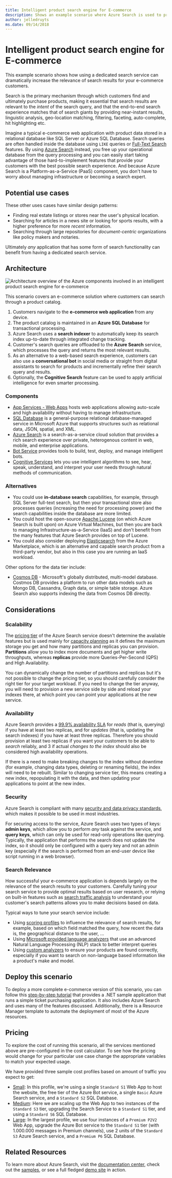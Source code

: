 ```yaml
---
title: Intelligent product search engine for E-commerce
description: Shows an example scenario where Azure Search is used to provide a world-class search experience in an e-commerce application
author: jelledruyts
ms.date: 09/14/2018
---
```

# Intelligent product search engine for E-commerce

This example scenario shows how using a dedicated search service can dramatically increase the relevance of search results for your e-commerce customers.

Search is the primary mechanism through which customers find and ultimately purchase products, making it essential that search results are relevant to the _intent_ of the search query, and that the end-to-end search experience matches that of search giants by providing near-instant results, linguistic analysis, geo-location matching, filtering, faceting, auto-complete, hit highlighting etc.

Imagine a typical e-commerce web application with product data stored in a relational database like SQL Server or Azure SQL Database. Search queries are often handled inside the database using `LIKE` queries or [Full-Text Search][docs-sql-fts] features. By using [Azure Search][docs-search] instead, you free up your operational database from the query processing and you can easily start taking advantage of those hard-to-implement features that provide your customers with the best possible search experience. And because Azure Search is a Platform-as-a-Service (PaaS) component, you don't have to worry about managing infrastructure or becoming a search expert.

## Potential use cases

These other uses cases have similar design patterns:

* Finding real estate listings or stores near the user's physical location.
* Searching for articles in a news site or looking for sports results, with a higher preference for more _recent_ information.
* Searching through large repositories for _document-centric_ organizations like policy makers and notaries.

Ultimately _any_ application that has some form of search functionality can benefit from having a dedicated search service.

## Architecture

![Architecture overview of the Azure components involved in an intelligent product search engine for e-commerce][architecture]

This scenario covers an e-commerce solution where customers can search through a product catalog.
1. Customers navigate to the **e-commerce web application** from any device.
2. The product catalog is maintained in an **Azure SQL Database** for transactional processing.
3. Azure Search uses a **search indexer** to automatically keep its search index up-to-date through integrated change tracking.
4. Customer's search queries are offloaded to the **Azure Search** service, which processes the query and returns the most relevant results.
5. As an alternative to a web-based search experience, customers can also use a **conversational bot** in social media or straight from digital assistants to search for products and incrementally refine their search query and results.
6. Optionally, the **Cognitive Search** feature can be used to apply artificial intelligence for even smarter processing.

### Components

* [App Services - Web Apps][docs-webapps] hosts web applications allowing auto-scale and high availability without having to manage infrastructure.
* [SQL Database][docs-sql-database] is a general-purpose relational database-managed service in Microsoft Azure that supports structures such as relational data, JSON, spatial, and XML.
* [Azure Search][docs-search] is a search-as-a-service cloud solution that provides a rich search experience over private, heterogenous content in web, mobile, and enterprise applications.
* [Bot Service][docs-botservice] provides tools to build, test, deploy, and manage intelligent bots.
* [Cognitive Services][docs-cognitive] lets you use intelligent algorithms to see, hear, speak, understand, and interpret your user needs through natural methods of communication.

### Alternatives

* You could use **in-database search** capabilities, for example, through SQL Server full-text search, but then your transactional store also processes queries (increasing the need for processing power) and the search capabilities inside the database are more limited.
* You could host the open-source [Apache Lucene][apache-lucene] (on which Azure Search is built upon) on Azure Virtual Machines, but then you are back to managing Infrastructure-as-a-Service (IaaS) and don't benefit from the many features that Azure Search provides on top of Lucene.
* You could also consider deploying [Elasticsearch][elastic-marketplace] from the Azure Marketplace, which is an alternative and capable search product from a third-party vendor, but also in this case you are running an IaaS workload.

Other options for the data tier include:

* [Cosmos DB][docs-cosmosdb] - Microsoft's globally distributed, multi-model database. Costmos DB provides a platform to run other data models such as Mongo DB, Cassandra, Graph data, or simple table storage. Azure Search also supports indexing the data from Cosmos DB directly.

## Considerations

### Scalability

The [pricing tier][search-tier] of the Azure Search service doesn't determine the available features but is used mainly for [capacity planning][search-capacity] as it defines the maximum storage you get and how many partitions and replicas you can provision. **Partitions** allow you to index more documents and get higher write throughputs, whereas **replicas** provide more Queries-Per-Second (QPS) and High Availability.

You can dynamically change the number of partitions and replicas but it's not possible to change the pricing tier, so you should carefully consider the right tier for your target workload. If you need to change the tier anyway, you will need to provision a new service side by side and reload your indexes there, at which point you can point your applications at the new service.

### Availability

Azure Search provides a [99.9% availability SLA][search-sla] for _reads_ (that is, querying) if you have at least two replicas, and for _updates_ (that is, updating the search indexes) if you have at least three replicas. Therefore you should provision at least two replicas if you want your customers to be able to _search_ reliably, and 3 if actual _changes to the index_ should also be considered high availability operations.

If there is a need to make breaking changes to the index without downtime (for example, changing data types, deleting or renaming fields), the index will need to be rebuilt. Similar to changing service tier, this means creating a new index, repopulating it with the data, and then updating your applications to point at the new index.

### Security

Azure Search is compliant with many [security and data privacy standards][search-security], which makes it possible to be used in most industries.

For securing access to the service, Azure Search uses two types of keys: **admin keys**, which allow you to perform _any_ task against the service, and **query keys**, which can only be used for read-only operations like querying. Typically, the application that performs the search does not update the index, so it should only be configured with a query key and not an admin key (especially if the search is performed from an end-user device like script running in a web browser).

### Search Relevance

How successful your e-commerce application is depends largely on the relevance of the search results to your customers. Carefully tuning your search service to provide optimal results based on user research, or relying on built-in features such as [search traffic analysis][search-analysis] to understand your customer's search patterns allows you to make decisions based on data.

Typical ways to tune your search service include:

* Using [scoring profiles][search-scoring] to influence the relevance of search results, for example, based on which field matched the query, how recent the data is, the geographical distance to the user, ...
* Using [Microsoft provided language analyzers][search-languages] that use an advanced Natural Language Processing (NLP) stack to better interpret queries
* Using [custom analyzers][search-analyzers] to ensure your products are found correctly, especially if you want to search on non-language based information like a product's make and model.

## Deploy this scenario

To deploy a more complete e-commerce version of this scenario, you can follow this [step-by-step tutorial][end-to-end-walkthrough] that provides a .NET sample application that runs a simple ticket purchasing application. It also includes Azure Search and uses many of the features discussed. Additionally, there is a Resource Manager template to automate the deployment of most of the Azure resources.

## Pricing

To explore the cost of running this scenario, all the services mentioned above are pre-configured in the cost calculator. To see how the pricing would change for your particular use case change the appropriate variables to match your expected usage.

We have provided three sample cost profiles based on amount of traffic you expect to get:

* [Small][small-pricing]: In this profile, we're using a single `Standard S1` Web App to host the website, the free tier of the Azure Bot service, a single `Basic` Azure Search service, and a `Standard S2` SQL Database.
* [Medium][medium-pricing]: Here we are scaling up the Web App to two instances of the `Standard S3` tier, upgrading the Search Service to a `Standard S1` tier, and using a `Standard S6` SQL Database.
* [Large][large-pricing]: In the largest profile, we use four instances of a `Premium P2V2` Web App, upgrade the Azure Bot service to the `Standard S1` tier (with 1.000.000 messages in Premium channels), use 2 units of the `Standard S3` Azure Search service, and a `Premium P6` SQL Database.

## Related Resources

To learn more about Azure Search, visit the [documentation center][docs-search], check out the [samples][search-samples], or see a full fledged [demo site][search-demo] in action.

<!-- links -->
[architecture]: ./media/ecommerce-search/architecture-ecommerce-search.png
[docs-sql-fts]: /sql/relational-databases/search/query-with-full-text-search
[docs-search]: /azure/search/search-what-is-azure-search
[docs-sql-database]: /azure/sql-database/sql-database-technical-overview
[docs-webapps]: /azure/app-service/app-service-web-overview
[docs-botservice]: /azure/bot-service/
[docs-cognitive]: /azure/cognitive-services/
[docs-cosmosdb]: /azure/cosmos-db/
[apache-lucene]: https://lucene.apache.org/
[elastic-marketplace]: https://azuremarketplace.microsoft.com/en-us/marketplace/apps/elastic.elasticsearch
[end-to-end-walkthrough]: https://github.com/Azure/fta-customerfacingapps/tree/master/ecommerce/articles
[search-sla]: https://go.microsoft.com/fwlink/?LinkId=716855
[search-tier]: /azure/search/search-sku-tier
[search-capacity]: /azure/search/search-capacity-planning
[search-security]: /azure/search/search-security-overview
[search-analysis]: /azure/search/search-traffic-analytics
[search-languages]: /rest/api/searchservice/language-support
[search-analyzers]: /rest/api/searchservice/custom-analyzers-in-azure-search
[search-scoring]: /rest/api/searchservice/add-scoring-profiles-to-a-search-index
[search-samples]: https://azure.microsoft.com/resources/samples/?service=search&sort=0
[search-demo]: https://azjobsdemo.azurewebsites.net/
[small-pricing]: https://azure.com/e/db2672a55b6b4d768ef0060a8d9759bd
[medium-pricing]: https://azure.com/e/a5ad0706c9e74add811e83ef83766a1c
[large-pricing]: https://azure.com/e/57f95a898daa487795bd305599973ee6
